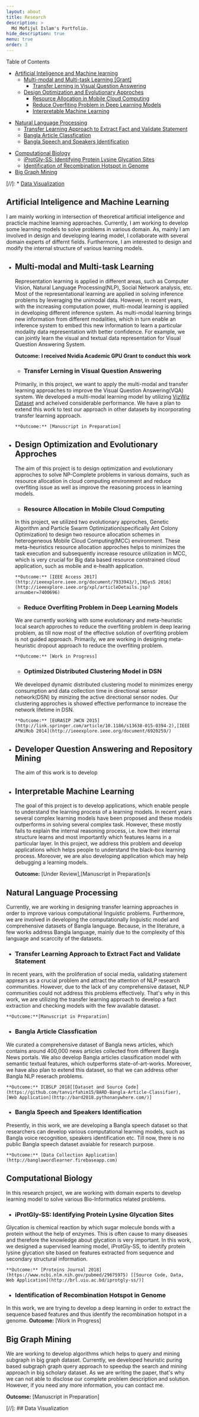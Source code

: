 ```yaml
---
layout: about
title: Research
description: >
  Md Mofijul Islam's Portfolio.
hide_description: true
menu: true
order: 3
---
```

Table of Contents
  * [Artificial Inteligence and Machine learning](#artificial-inteligence-and-machine-learning)
    - [Multi-modal and Multi-task Learning \[Grant\]](#multi-modal-and-multi-task-learning)
      - [Transfer Lerning in Visual Question Answering](#transfer-lerning-in-visual-question-answering)
    - [Design Optimization and Evolutionary Approches](#design-optimization-and-evolutionary-approches)
      - [Resource Allocation in Mobile Cloud Computing](#resource-allocation-in-mobile-cloud-computing)
      - [Reduce Overfiting Problem in Deep Learning Models](#reduce-overfiting-problem-in-deep-learning-models)
      - [Interpretable Machine Learning](#interpretable-machine-learning)
  - [Natural Language Processing](#natural-language-processing)
    - [Transfer Learning Approach to Extract Fact and Validate Statement](#transfer-learning-approach-to-extract-fact-and-validate-statement)
    - [Bangla Article Classfication](#bangla-article-classfication)
    - [Bangla Speech and Speakers Identification](#bangla-speech-and-speakers-identification)
  * [Computational Biology](#computational-biology)
    - [iProtGly-SS: Identifying Protein Lysine Glycation Sites](#iprotgly-ss-identifying-protein-lysine-glycation-sites)
    - [Identification of Recombination Hotspot in Genome](#identification-of-recombination-hotspot-in-genome)
  * [Big Graph Mining](#big-graph-mining)

[//]:  * [Data Visualization](#data-visualization)

## Artificial Inteligence and Machine Learning
I am mainly working in intersection of theoretical artificial inteligence and practicle machine learning approaches. Currently, I am working to develop some learning models to solve problems in various domain. As, mainly I am involved in design and developing learing model, I collaborate with several domain experts of differnt fields. Furthermore, I am interested to design and modify the internal structure of various learning models.

  * ## Multi-modal and Multi-task Learning
    Representation learning is applied in different areas, such as Computer Vision, Natural Language Processing(NLP), Social Network analysis, etc. Most of the representational learning are applied in solving inference problems by leveraging the unimodal data. However, in recent years, with the increasing computation power, multi-modal learning is applied in developing different inference system. As multi-modal learning brings new information from different modalities, which in turn enable an inference system to embed this new information to learn a particular modality data representation with better confidence. For example, we can jointly learn the visual and textual data representation for Visual Question Answering System.

      **Outcome:** **I received Nvidia Academic GPU Grant to conduct this work**

    -  ### Transfer Lerning in Visual Question Answering
      Primarily, in this project, we want to apply the multi-modal and transfer learning approaches to improve the Visual Question Answering(VQA) system. We developed a multi-modal learning model by utilizing [VizWiz Dataset](http://vizwiz.org/data/#dataset) and acheived considerable performance. We have a plan to extend this work to test our approach in other datasets by incorporating transfer learning approach.

        **Outcome:** [Manuscript in Preparation]

  * ## Design Optimization and Evolutionary Approches
    The aim of this project is to design optimization and evolutionary approches to solve NP-Complete problems in various domains, such as resource allocation in cloud computing environment and reduce overfiting issue as well as improve the reasoning process in learning models.
      - ### Resource Allocation in Mobile Cloud Computing
      In this project, we utilized two evolutionary approches, Genetic Algorithm and Particle Swarm Optimization(specifically Ant Colony Optimization) to design two resource allocation schemes in heterogeneous Mobile Cloud Computing(MCC) environment. These meta-heuristics resource allocation approches helps to minimizes the task execution and subsequently increase resource utilization in MCC, which is very crucial for Big data based resource constrained cloud application, such as mobile and e-health application.

        **Outcome:** [IEEE Access 2017](http://ieeexplore.ieee.org/document/7933943/),[NSysS 2016](http://ieeexplore.ieee.org/xpl/articleDetails.jsp?arnumber=7400696)

      - ### Reduce Overfiting Problem in Deep Learning Models
      We are currently working with some evolutionary and meta-heuristic local search approches to reduce the overfiting problem in deep learing problem, as till now most of the effective solution of overfiting problem is not guided approach. Primarily, we are working in designing meta-heuristic dropout approach to reduce the overfiting problem.

        **Outcome:** [Work in Progress]

      - ### Optimized Distributed Clustering Model in DSN
      We developed dynamic distributed clustering model to minimizes energy consumption and data collection time in directional sensor network(DSN) by minizing the active directional sensor nodes. Our clustering approches is showed effective performance to increase the network lifetime in DSN.

        **Outcome:** [EURASIP JWCN 2015](http://link.springer.com/article/10.1186/s13638-015-0394-2),[IEEE APWiMob 2014](http://ieeexplore.ieee.org/document/6920259/)

  * ## Developer Question Answering and Repository Mining
    The aim of this work is to develop

  * ## Interpretable Machine Learning
    The goal of this project is to develop applications, which enable people to understand the learning process of a learning models. In recent years several complex learning models have been proposed and these models outperforms in solving several complex task. However, these mostly fails to explain the internal reasoning process, i.e. how their internal structure learns and most importantly which features learns in a particular layer. In this project, we address this problem and develop applications which helps people to understand the black-box learning process. Moreover, we are also developing application which may help debugging a learning models.

      **Outcome:** [Under Review],[Manuscript in Preparation]s

## Natural Language Processing
Currently, we are working in designing transfer learning approaches in order to improve various computational linguistic problems. Furthermore, we are involved in developing the computationally linguistic model and comprehensive datasets of Bangla language. Because, in the literature, a few works address Bangla language, mainly due to the complexity of this language and scarccity of the datasets.

  * ### Transfer Learning Approach to Extract Fact and Validate Statement
  In recent years, with the proliferation of social media, validating statement apprears as a crucial problem and attract the attention of NLP research communities. However, due to the lack of any comprehensive dataset, NLP communities could not address this problems effectively. That's why in this work, we are utilizing the transfer learning approach to develop a fact extraction and checking models with the few available dataset.

    **Outcome:**[Manuscript in Preparation]

  * ### Bangla Article Classfication
  We curated a comprehensive dataset of Bangla news articles, which contains around 400,000 news articles collected from different Bangla News portals. We also develop Bangla articles classification model with semantic textual features, which outperforms state-of-art-works. Moreover, we have also plan to extend this dataset, so that we can address other Bangla NLP reserach problems.

    **Outcome:** ICBSLP 2018[[Dataset and Source Code](https://github.com/tanvirfahim15/BARD-Bangla-Article-Classifier), [Web Application](http://bard2018.pythonanywhere.com/)]
  * ### Bangla Speech and Speakers Identification
  Presently, in this work, we are developing a Bangla speech dataset so that researchers can develop various computational learning models, such as Bangla voice recognition, speakers identification etc. Till now, there is no public Bangla speech dataset avaiable for research purpose.

    **Outcome:** [Data Collection Application](http://banglawordlearner.firebaseapp.com)

## Computational Biology
In this research project, we are working with domain experts to develop learning model to solve various Bio-Informatics related problems.

  * ###  iProtGly-SS: Identifying Protein Lysine Glycation Sites
  Glycation is chemical reaction by which sugar molecule bonds with a protein without the help of enzymes. This is often cause to many diseases and therefore the knowledge about glycation is very important. In this work, we designed a supervised learning model, iProtGly-SS, to identify protein lysine glycation site based on features extracted from sequence and secondary structural information.

    **Outcome:** [Proteins Journal 2018](https://www.ncbi.nlm.nih.gov/pubmed/29675975) [[Source Code, Data, Web Application](http://brl.uiu.ac.bd/iprotgly-ss/)]

  * ### Identification of Recombination Hotspot in Genome
  In this work, we are trying to develop a deep learning in order to extract the sequence based features and thus identify the recombination hotspot in a genome.
    **Outcome:** [Work in Progress]


## Big Graph Mining
We are working to develop algorithms which helps to query and mining subgraph in big graph dataset. Currently, we developed heuristic puring based subgraph graph query approach to speedup the search and mining approach in big scholary dataset. As we are writing the paper, that's why we can not able to disclose our complete problem description and solution. However, if you need any more information, you can contact me.

  **Outcome:** [Manuscript in Preparation]

[//]: ## Data Visualization

